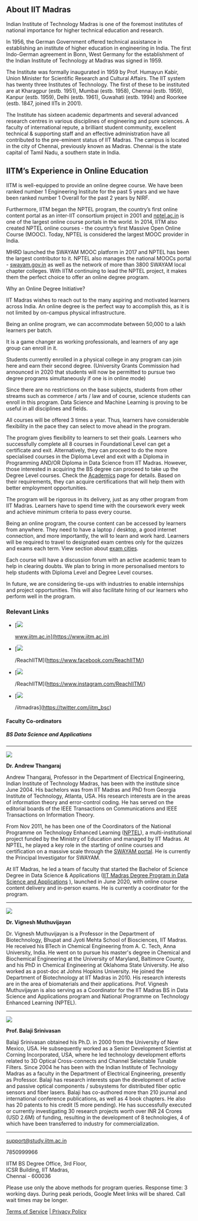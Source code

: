 ## About IIT Madras

Indian Institute of Technology Madras is one of the foremost institutes of national importance for higher
technical education and research.

In 1956, the German Government offered technical assistance in establishing an institute of higher education in
engineering in India. The first Indo-German agreement in Bonn, West Germany for the establishment of the Indian
Institute of Technology at Madras was signed in 1959.

The Institute was formally inaugurated in 1959 by Prof. Humayun Kabir, Union Minister for Scientific Research
and Cultural Affairs. The IIT system has twenty three Institutes of Technology. The first of these to be
instituted are at Kharagpur (estb. 1951), Mumbai (estb. 1958), Chennai (estb. 1959), Kanpur (estb. 1959), Delhi
(estb. 1961), Guwahati (estb. 1994) and Roorkee (estb. 1847, joined IITs in 2001).

The Institute has sixteen academic departments and several advanced research centres in various disciplines of
engineering and pure sciences. A faculty of international repute, a brilliant student community, excellent
technical & supporting staff and an effective administration have all contributed to the pre-eminent status of
IIT Madras. The campus is located in the city of Chennai, previously known as Madras. Chennai is the state
capital of Tamil Nadu, a southern state in India.

## IITM’s Experience in Online Education

IITM is well-equipped to provide an online degree course. We have been ranked number 1 Engineering Institute for
the past 5 years and we have been ranked number 1 Overall for the past 2 years by NIRF.

Furthermore, IITM began the NPTEL program, the country’s first online content portal as an inter-IIT consortium
project in 2001 and
[nptel.ac.in](https://www.nptel.ac.in) is one of the largest online course portals in
the world. In 2014, IITM also created NPTEL online courses - the country’s first Massive Open Online Course
(MOOC). Today, NPTEL is considered the largest MOOC provider in India.

MHRD launched the SWAYAM MOOC platform in 2017 and NPTEL has been the largest contributor to it. NPTEL also
manages the national MOOCs portal -
[swayam.gov.in](https://www.swayam.gov.in)
as well as the network of more than 3800 SWAYAM local chapter colleges. With IITM continuing to lead the NPTEL
project, it makes them the perfect choice to offer an online degree program.

Why an Online Degree Initiative? 

IIT Madras wishes to reach out to the many aspiring and motivated learners across India. An online degree is the
perfect way to accomplish this, as it is not limited by on-campus physical infrastructure.

Being an online program, we can accommodate between 50,000 to a lakh learners per batch.

It is a game changer as
working professionals, and learners of any age group
can enroll in it.

Students currently enrolled in a physical college in any program can join here and
 earn their second degree. (University Grants Commission had
announced in 2020 that students will now be permitted to pursue two degree programs simultaneously if one is
in online mode)

Since there are
no restrictions on the base subjects, students from other streams such as commerce / arts / law
and of course, science students can enroll in this program. Data Science and Machine Learning is proving to be
useful in all disciplines and fields.

All courses will be offered 3 times a year. Thus, learners have
 considerable flexibility in the pace they can select
to move ahead in the program.

The program gives
flexibility to learners to set their goals. Learners who
successfully complete all 8 courses in Foundational Level can get a certificate and exit. Alternatively, they
can proceed to do the more specialised courses in the Diploma Level and exit with a Diploma in Programming
AND/OR Diploma in Data Science from IIT Madras. However, those interested in acquiring the BS degree can
proceed to take up the Degree Level courses. Check the
[Academics](academics.html)
page for details. Based on their requirements, they can acquire certifications that will help them with better
employment opportunities.

The program will be rigorous in its delivery, just as any other
program from IIT Madras. Learners have to spend time with the coursework every week and achieve minimum
criteria to pass every course.

Being an online program, the
course content can be accessed by learners from anywhere. They
need to have a laptop / desktop, a good internet connection, and more importantly, the will to learn and work
hard. Learners will be required to travel to designated exam centres only for the quizzes and exams each term.
View section about
[exam cities](academics.html#AC9).

Each course will have a
discussion forum with an active academic team to help
in clearing doubts. We plan to bring in more personalised mentors to help students with Diploma Level and
Degree Level courses.

In future, we are considering
tie-ups with industries to enable internships and project opportunities. This will also facilitate hiring of our learners who perform well in the program.

### Relevant Links

* [![](assets/img/aboutIITM/About_IITM_icon-01_website.svg)

  www.iitm.ac.in](https://www.iitm.ac.in)
* [![](assets/img/aboutIITM/About_IITM_icon-02_facebook.svg)

  /ReachIITM](https://www.facebook.com/ReachIITM/)
* [![](assets/img/aboutIITM/About_IITM_icon-03_instagram.svg)

  /ReachIITM](https://www.instagram.com/ReachIITM/)
* [![](assets/img/aboutIITM/About_IITM_icon-04_twitter.svg)

  /iitmadras](https://twitter.com/iitm_bsc)

#### Faculty Co-ordinators

##### BS Data Science and Applications

---

![](assets/img/aboutIITM/Andrew.jpg)

**Dr. Andrew Thangaraj**

Andrew Thangaraj, Professor in the Department of Electrical Engineering, Indian Institute of Technology
Madras, has been with the institute since June 2004. His bachelors was from IIT Madras and PhD from Georgia
Institute of Technology, Atlanta, USA. His research interests are in the areas of information theory and
error-control coding. He has served on the editorial boards of the IEEE Transactions on Communications and
IEEE Transactions on Information Theory.

From Nov 2011, he has been one of the Coordinators of the National Programme on Technology Enhanced Learning
([NPTEL](https://nptel.ac.in)), a multi-institutional
project funded by the Ministry of Education and managed by IIT Madras. At NPTEL, he played a key role in the
starting of online courses and certification on a massive scale through the
[SWAYAM portal](https://swayam.gov.in). He is currently
the Principal Investigator for SWAYAM.

At IIT Madras, he led a team of faculty that started the Bachelor of Science Degree in Data Science &
Applications ([IIT Madras Degree Program in Data Science and Applications](https://study.iitm.ac.in) ), launched in June 2020, with online course content delivery and in-person exams. He is currently a
coordinator for the program.

---

![](assets/img/aboutIITM/Vignesh.jpg)

**Dr. Vignesh Muthuvijayan**

Dr. Vignesh Muthuvijayan is a Professor in the Department of Biotechnology, Bhupat and Jyoti Mehta School of
Biosciences, IIT Madras. He received his BTech in Chemical Engineering from A. C. Tech, Anna University,
India. He went on to pursue his master's degree in Chemical and Biochemical Engineering at the University of
Maryland, Baltimore County, and his PhD in Chemical Engineering at Oklahoma State University. He also worked
as a post-doc at Johns Hopkins University. He joined the Department of Biotechnology at IIT Madras in 2010.
His research interests are in the area of biomaterials and their applications. Prof. Vignesh Muthuvijayan is
also serving as a Coordinator for the IIT Madras BS in Data Science and Applications program and National
Programme on Technology Enhanced Learning (NPTEL).

---

![](assets/img/aboutIITM/prof-balaji.png)

**Prof. Balaji Srinivasan**

Balaji Srinivasan obtained his Ph.D. in 2000 from the University of New Mexico, USA. He subsequently worked as a Senior Development Scientist at Corning Incorporated, USA, where he led technology development efforts related to 3D Optical Cross-connects and Channel Selectable Tunable Filters.
Since 2004 he has been with the Indian Institute of Technology Madras as a faculty in the Department of Electrical Engineering, presently as Professor. Balaji has research interests span the development of active and passive optical components / subsystems for distributed fiber optic sensors and fiber lasers.
Balaji has co-authored more than 210 journal and international conference publications, as well as 4 book chapters. He also has 20 patents to his credit (5 more pending). He has successfully executed or currently investigating 30 research projects worth over INR 24 Crores (USD 2.6M) of funding, resulting in the development of 8 technologies, 4 of which have been transferred to industry for commercialization.

---

[support@study.iitm.ac.in](mailto:support@study.iitm.ac.in)

7850999966

IITM BS Degree Office, 3rd Floor,  
ICSR Building,
IIT Madras,  
Chennai - 600036

Please use only the above methods for program queries.
Response time: 3 working days. During peak periods, Google
Meet links will be shared. Call wait times may be longer.

[Terms of Service](/ds/tos.html)
[| Privacy Policy](/ds/privacy_policy.html)